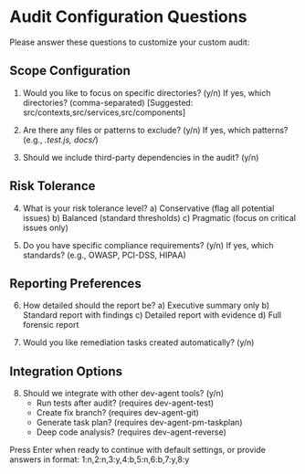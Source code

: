 # Audit Configuration Questions

Please answer these questions to customize your custom audit:

## Scope Configuration
1. Would you like to focus on specific directories? (y/n)
   If yes, which directories? (comma-separated)
   [Suggested: src/contexts,src/services,src/components]

2. Are there any files or patterns to exclude? (y/n)
   If yes, which patterns? (e.g., *.test.js, docs/*)

3. Should we include third-party dependencies in the audit? (y/n)

## Risk Tolerance
4. What is your risk tolerance level?
   a) Conservative (flag all potential issues)
   b) Balanced (standard thresholds)
   c) Pragmatic (focus on critical issues only)

5. Do you have specific compliance requirements? (y/n)
   If yes, which standards? (e.g., OWASP, PCI-DSS, HIPAA)

## Reporting Preferences
6. How detailed should the report be?
   a) Executive summary only
   b) Standard report with findings
   c) Detailed report with evidence
   d) Full forensic report

7. Would you like remediation tasks created automatically? (y/n)

## Integration Options
8. Should we integrate with other dev-agent tools? (y/n)
   - Run tests after audit? (requires dev-agent-test)
   - Create fix branch? (requires dev-agent-git)
   - Generate task plan? (requires dev-agent-pm-taskplan)
   - Deep code analysis? (requires dev-agent-reverse)

Press Enter when ready to continue with default settings,
or provide answers in format: 1:n,2:n,3:y,4:b,5:n,6:b,7:y,8:y
